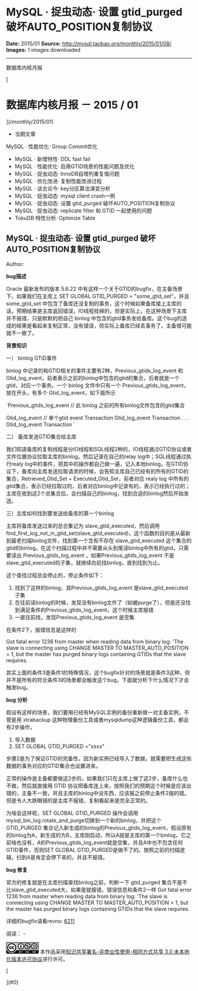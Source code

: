 # MySQL · 捉虫动态· 设置 gtid_purged 破坏AUTO_POSITION复制协议

**Date:** 2015/01
**Source:** http://mysql.taobao.org/monthly/2015/01/08/
**Images:** 1 images downloaded

---

数据库内核月报

 [
 # 数据库内核月报 － 2015 / 01
 ](/monthly/2015/01)

 * 当期文章

 MySQL · 性能优化· Group Commit优化
* MySQL · 新增特性· DDL fast fail
* MySQL · 性能优化· 启用GTID场景的性能问题及优化
* MySQL · 捉虫动态· InnoDB自增列重复值问题
* MySQL · 优化改进· 复制性能改进过程
* MySQL · 谈古论今· key分区算法演变分析
* MySQL · 捉虫动态· mysql client crash一例
* MySQL · 捉虫动态· 设置 gtid_purged 破坏AUTO_POSITION复制协议
* MySQL · 捉虫动态· replicate filter 和 GTID 一起使用的问题
* TokuDB·特性分析· Optimize Table

 ## MySQL · 捉虫动态· 设置 gtid_purged 破坏AUTO_POSITION复制协议 
 Author: 

 **bug描述**

Oracle 最新发布的版本 5.6.22 中有这样一个关于GTID的bugfix，在主备场景下，如果我们在主库上 SET GLOBAL GTID_PURGED = "some_gtid_set"，并且 some_gtid_set 中包含了备库还没复制的事务，这个时候如果备库接上主库的话，预期结果是主库返回错误，IO线程挂掉的，但是实际上，在这种场景下主库并不报错，只是默默的把自己 binlog 中包含的gtid事务发给备库。这个bug的造成的结果是看起来复制正常，没有错误，但实际上备库已经丢事务了，主备很可能就不一致了。

**背景知识**

一） binlog GTID事件

binlog 中记录的和GTID相关的事件主要有2种，Previous_gtids_log_event 和 Gtid_log_event，前者表示之前的binlog中包含的gtid的集合，后者就是一个gtid，对应一个事务。一个 binlog 文件中只有一个 Previous_gtids_log_event，放在开头，有多个 Gtid_log_event，如下面所示

`Previous_gtids_log_event // 此 binlog 之前的所有binlog文件包含的gtid集合

Gtid_log_event // 单个gtid event
Transaction
Gtid_log_event
Transaction
.
.
.
Gtid_log_event
Transaction
`

二） 备库发送GTID集合给主库

我们知道备库的复制线程是分IO线程和SQL线程2种的，IO线程通过GTID协议或者文件位置协议拉取主库的binlog，然后记录在自己的relay log中；SQL线程通过执行realy log中的事件，把其中的操作都自己做一遍，记入本地binlog。在GTID协议下，备库向主库发送拉取请求的时候，会告知主库自己已经有的所有的GTID的集合，Retrieved_Gtid_Set + Executed_Gtid_Set，前者对应 realy log 中所有的gtid集合，表示已经拉取过的，后者对应binlog中记录有的，表示已经执行过的；主库在收到这2个总集合后，会扫描自己的binlog，找到合适的binlog然后开始发送。

三）主库如何找到要发送给备库的第一个binlog

主库将备库发送过来的总合集记为 slave_gtid_executed，然后调用 find_first_log_not_in_gtid_set(slave_gtid_executed)，这个函数的目的是从最新到最老扫描binlog文件，找到第一个含有不存在 slave_gtid_executed 这个集合的gtid的binlog。在这个扫描过程中并不需要从头到尾读binlog中所有的gtid，只需要读出 Previous_gtids_log_event ，如果Previous_gtids_log_event 不是 slave_gtid_executed的子集，就继续向前找binlog，直到找到为止。

这个查找过程总会停止的，停止条件如下：

1. 找到了这样的binlog，其Previous_gtids_log_event 是slave_gtid_executed子集
2. 在往前读binlog的时候，发现没有binlog文件了（如被purge了），但是还没找到满足条件的Previous_gtids_log_event，这个时候主库报错
3. 一直往前找，发现Previous_gtids_log_event 是空集

在条件2下，报错信息是这样的

Got fatal error 1236 from master when reading data from binary log: 'The slave is connecting using CHANGE MASTER TO MASTER_AUTO_POSITION = 1, but the master has purged binary logs containing GTIDs that the slave requires.

其实上面的条件3是条件1的特殊情况，这个bugfix针对的场景就是条件3这种，但并不是所有的符合条件3的场景都会触发这个bug，下面就分析下什么情况下才会触发bug。

**bug 分析**

假设有这样的场景，我们要用已经有MySQL实例的备份重新做一对主备实例，不管是用 xtrabackup 这种物理备份工具或者mysqldump这种逻辑备份工具，都会有2步操作，

1. 导入数据
2. SET GLOBAL GTID_PURGED ="xxxx"

步骤2是为了保证GTID的完备性，因为新实例已经导入了数据，就需要把生成这些数据的事务对应的GTID集合也设置进来。

正常的操作是主备都要做这2步的，如果我们只在主库上做了这2步，备库什么也不做，然后就直接用 GTID 协议把备库连上来，按照我们的预期这个时候是应该出错的，主备不一致，并且主库的binlog中没东西，应该报之前停止条件2报的错。但是令人大跌眼镜的是主库不报错，复制看起来是完全正常的。

为啥会这样呢，SET GLOBAL GTID_PURGED 操作会调用 mysql_bin_log.rotate_and_purge切换到一个新的binlog，并把这个GTID_PURGED 集合记入新生成的binlog的Previous_gtids_log_event，假设原有的binlog为A，新生成的为B，主库刚启动，所以A就是主库的第一个binlog，它之前啥也没有，A的Previous_gtids_log_event就是空集，并且A中也不包含任何GTID事件，否则SET GLOBAL GTID_PURGED是做不了的。按照之前的扫描逻辑，扫到A是肯定会停下来的，并且不报错。

**bug 修复**

官方的修复就是在主库扫描查找binlog之前，判断一下 gtid_purged 集合不是不比slave_gtid_executed大，如果是就报错，错误信息和条件2一样 Got fatal error 1236 from master when reading data from binary log: 'The slave is connecting using CHANGE MASTER TO MASTER_AUTO_POSITION = 1, but the master has purged binary logs containing GTIDs that the slave requires.

详细的bugfix请看revno: [6211](http://bazaar.launchpad.net/~mysql/mysql-server/5.6/revision/6211)

 阅读： - 

[![知识共享许可协议](.img/8232d49bd3e9_88x31.png)](http://creativecommons.org/licenses/by-nc-sa/3.0/)
本作品采用[知识共享署名-非商业性使用-相同方式共享 3.0 未本地化版本许可协议](http://creativecommons.org/licenses/by-nc-sa/3.0/)进行许可。

 [

 ](#0)